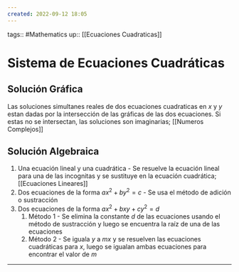 ```yaml
---
created: 2022-09-12 18:05
---
```

tags:: #Mathematics 
up:: [[Ecuaciones Cuadraticas]]
# Sistema de Ecuaciones Cuadráticas
## Solución Gráfica
Las soluciones simultanes reales de dos ecuaciones cuadraticas en $x$ y $y$ estan dadas por la intersección de las gráficas de las dos ecuaciones. Si estas no se intersectan, las soluciones son imaginarias; [[Numeros Complejos]]
## Solución Algebraica
1. Una ecuación lineal y una cuadrática - Se resuelve la ecuación lineal para una de las incognitas y se sustituye en la ecuación cuadrática; [[Ecuaciones Lineares]]
2. Dos ecuaciones de la forma $ax^2 + by^2 = c$  -  Se usa el método de adición o sustracción
3. Dos ecuaciones de la forma $ax^2 + bxy + cy^2 = d$
	1. Método 1 - Se elimina la constante $d$ de las ecuaciones usando el método de sustracción y luego se encuentra la raíz de una de las ecuaciones
	2. Método 2 - Se iguala $y$ a $mx$ y se resuelven las ecuaciones cuadráticas para $x$, luego se igualan ambas ecuaciones para encontrar el valor de $m$
___
